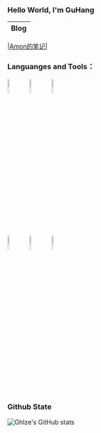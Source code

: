 ### Hello World, I'm GuHang 

| Blog|
| :----: |

|[Amon的笔记](https://www.ghlze.fun/)|

### Languanges and Tools：

<p>  
  <!-- Your languages and tools. Be careful with the alignment. 
  You can use this sites to get logos: https://www.vectorlogo.zone or https://simpleicons.org/
  -->
  <code><img width="9%" src="https://simpleicons.org/icons/cplusplus.svg"></code>
  <code><img width="9%" src="https://www.vectorlogo.zone/logos/kotlinlang/kotlinlang-ar21.svg"></code>
  <code><img width="9%" src="https://www.vectorlogo.zone/logos/android/android-ar21.svg"></code>
  <br />
  <code><img width="9%" src="https://simpleicons.org/icons/opencv.svg"></code>
  <code><img width="9%" src="https://simpleicons.org/icons/blender.svg"></code>
  <code><img width="9%" src="https://simpleicons.org/icons/blender.svg"></code>
</p>


### Github State
![Ghlze's GitHub stats](https://github-readme-stats.vercel.app/api?username=Ghlze&show_icons=true&theme=tokyonight)
